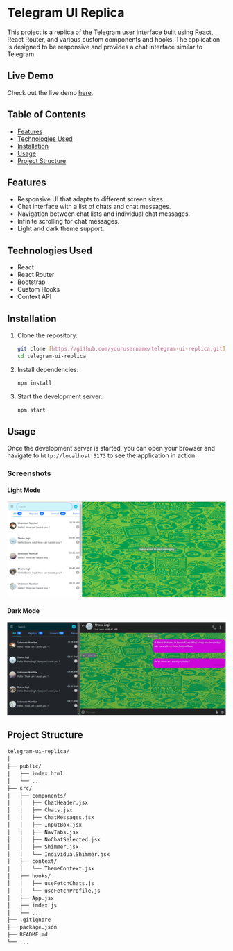 # Telegram UI Replica

This project is a replica of the Telegram user interface built using React, React Router, and various custom components and hooks. The application is designed to be responsive and provides a chat interface similar to Telegram.

## Live Demo

Check out the live demo [here](https://nvk-beyondchats.netlify.app/).

## Table of Contents

- [Features](#features)
- [Technologies Used](#technologies-used)
- [Installation](#installation)
- [Usage](#usage)
- [Project Structure](#project-structure)

## Features

- Responsive UI that adapts to different screen sizes.
- Chat interface with a list of chats and chat messages.
- Navigation between chat lists and individual chat messages.
- Infinite scrolling for chat messages.
- Light and dark theme support.

## Technologies Used

- React
- React Router
- Bootstrap
- Custom Hooks
- Context API

## Installation

1. Clone the repository:

   ```bash
   git clone [https://github.com/yourusername/telegram-ui-replica.git](https://github.com/Vijaym452/BeyondChats-Telegram-Clone.git)
   cd telegram-ui-replica
   ```

2. Install dependencies:

   ```bash
   npm install
   ```

3. Start the development server:

   ```bash
   npm start
   ```

## Usage

Once the development server is started, you can open your browser and navigate to `http://localhost:5173` to see the application in action.

### Screenshots

#### Light Mode

![Chat List](./src/Assets/light_mode.png)

#### Dark Mode

![Chat Messages](./src/Assets/dark_mode.png)

## Project Structure

```bash
telegram-ui-replica/
│
├── public/
│   ├── index.html
│   └── ...
├── src/
│   ├── components/
│   │   ├── ChatHeader.jsx
│   │   ├── Chats.jsx
│   │   ├── ChatMessages.jsx
│   │   ├── InputBox.jsx
│   │   ├── NavTabs.jsx
│   │   ├── NoChatSelected.jsx
│   │   ├── Shimmer.jsx
│   │   └── IndividualShimmer.jsx
│   ├── context/
│   │   └── ThemeContext.jsx
│   ├── hooks/
│   │   ├── useFetchChats.js
│   │   └── useFetchProfile.js
│   ├── App.jsx
│   ├── index.js
│   └── ...
├── .gitignore
├── package.json
├── README.md
└── ...
```

